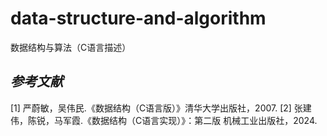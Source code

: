 # data-structure-and-algorithm
数据结构与算法（C语言描述）









***参考文献***
---
[1] 严蔚敏，吴伟民.《数据结构（C语言版）》清华大学出版社，2007.
[2] 张建伟，陈锐，马军霞.《数据结构（C语言实现）》：第二版 机械工业出版社，2024.

